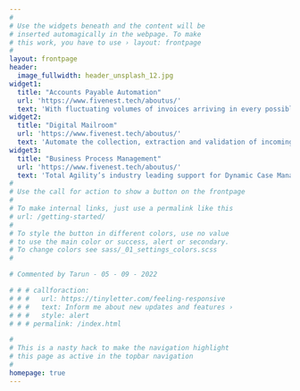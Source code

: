 ```yaml
---
#
# Use the widgets beneath and the content will be
# inserted automagically in the webpage. To make
# this work, you have to use › layout: frontpage
#
layout: frontpage
header:
  image_fullwidth: header_unsplash_12.jpg
widget1:
  title: "Accounts Payable Automation"
  url: 'https://www.fivenest.tech/aboutus/'
  text: 'With fluctuating volumes of invoices arriving in every possible format, manual keying of data into systems and inefficient approval workflows, the probability of errors, lost documents and non-compliance is high.'
widget2:
  title: "Digital Mailroom"
  url: 'https://www.fivenest.tech/aboutus/'
  text: 'Automate the collection, extraction and validation of incoming information and distribute to Business Process Workflows. Organizations receive a high volume of varying document types from a wide range of channels'
widget3:
  title: "Business Process Management"
  url: 'https://www.fivenest.tech/aboutus/'
  text: 'Total Agility’s industry leading support for Dynamic Case Management delivers support for non-standardized and unpredictable processes, whilst improved operational performance visibility is delivered'
#
# Use the call for action to show a button on the frontpage
#
# To make internal links, just use a permalink like this
# url: /getting-started/
#
# To style the button in different colors, use no value
# to use the main color or success, alert or secondary.
# To change colors see sass/_01_settings_colors.scss
#

# Commented by Tarun - 05 - 09 - 2022

# # # callforaction:
# # #   url: https://tinyletter.com/feeling-responsive
# # #   text: Inform me about new updates and features ›
# # #   style: alert
# # # permalink: /index.html

#
# This is a nasty hack to make the navigation highlight
# this page as active in the topbar navigation
#
homepage: true
---
```

